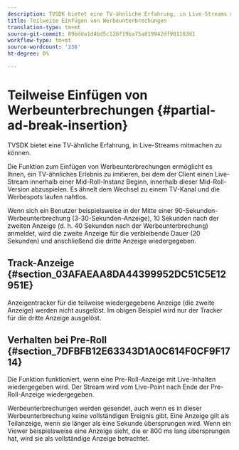 ```yaml
---
description: TVSDK bietet eine TV-ähnliche Erfahrung, in Live-Streams mitmachen zu können.
title: Teilweise Einfügen von Werbeunterbrechungen
translation-type: tm+mt
source-git-commit: 89bdda1d4bd5c126f19ba75a819942df901183d1
workflow-type: tm+mt
source-wordcount: '236'
ht-degree: 0%

---
```



# Teilweise Einfügen von Werbeunterbrechungen {#partial-ad-break-insertion}

TVSDK bietet eine TV-ähnliche Erfahrung, in Live-Streams mitmachen zu können.

Die Funktion zum Einfügen von Werbeunterbrechungen ermöglicht es Ihnen, ein TV-ähnliches Erlebnis zu imitieren, bei dem der Client einen Live-Stream innerhalb einer Mid-Roll-Instanz Beginn, innerhalb dieser Mid-Roll-Version abzuspielen. Es ähnelt dem Wechsel zu einem TV-Kanal und die Werbespots laufen nahtlos.

Wenn sich ein Benutzer beispielsweise in der Mitte einer 90-Sekunden-Werbeunterbrechung (3-30-Sekunden-Anzeige), 10 Sekunden nach der zweiten Anzeige (d. h. 40 Sekunden nach der Werbeunterbrechung) anmeldet, wird die zweite Anzeige für die verbleibende Dauer (20 Sekunden) und anschließend die dritte Anzeige wiedergegeben.

## Track-Anzeige {#section_03AFAEAA8DA44399952DC51C5E12951E}

Anzeigentracker für die teilweise wiedergegebene Anzeige (die zweite Anzeige) werden nicht ausgelöst. Im obigen Beispiel wird nur der Tracker für die dritte Anzeige ausgelöst.

## Verhalten bei Pre-Roll {#section_7DFBFB12E63343D1A0C614F0CF9F1714}

Die Funktion funktioniert, wenn eine Pre-Roll-Anzeige mit Live-Inhalten wiedergegeben wird. Der Stream wird vom Live-Point nach Ende der Pre-Roll-Anzeige wiedergegeben.

Werbeunterbrechungen werden gesendet, auch wenn es in dieser Werbeunterbrechung keine vollständigen Ereignis gibt. Eine Anzeige gilt als Teilanzeige, wenn sie länger als eine Sekunde übersprungen wird. Wenn ein Viewer beispielsweise eine Anzeige sieht, die er 800 ms lang übersprungen hat, wird sie als vollständige Anzeige betrachtet.